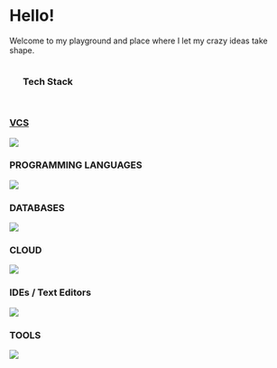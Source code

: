 <h1>Hello!</h1>
<p>Welcome to my playground and place where I let my crazy ideas take shape.</p>
<a href="https://www.linkedin.com/in/francisco-javier-araya-hernandez-95874b19/">
<div id="user-content-toc">
  <ul align="left">
    <summary><h3 style="display: inline-block">Tech Stack</h3></summary>
  </ul>
</div>
<!--tech stack icons-->
<p align="center">
  <a href="https://skillicons.dev">
    <summary><h3 style="display: inline-block">VCS</h3></summary>
    <img src="https://skillicons.dev/icons?i=git,github,gitlab&perline=14" />
    <summary><h3 style="display: inline-block">PROGRAMMING LANGUAGES</h3></summary>
    <img src="https://skillicons.dev/icons?i=html,css,md,java,spring,js&perline=14" />
    <summary><h3 style="display: inline-block">DATABASES</h3></summary>
    <img src="https://skillicons.dev/icons?i=mysql,postgres,oracle&perline=14" />
    <summary><h3 style="display: inline-block">CLOUD</h3></summary>
    <img src="https://skillicons.dev/icons?i=aws,azure,gcp&perline=14" />
    <summary><h3 style="display: inline-block">IDEs / Text Editors</h3></summary>
    <img src="https://skillicons.dev/icons?i=vscode,eclipse&perline=14" />
    <summary><h3 style="display: inline-block">TOOLS</h3></summary>
    <img src="https://skillicons.dev/icons?i=docker,figma,postman,bash&perline=14" />
  </a>
</p>
